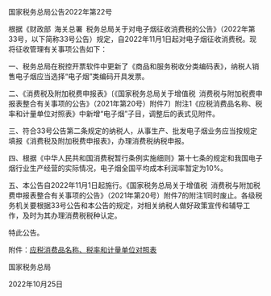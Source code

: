 国家税务总局公告2022年第22号

根据《财政部 海关总署 税务总局关于对电子烟征收消费税的公告》（2022年第33号，以下简称33号公告）规定，自2022年11月1日起对电子烟征收消费税。现将征收管理有关事项公告如下：

一、税务总局在税控开票软件中更新了《商品和服务税收分类编码表》，纳税人销售电子烟应当选择“电子烟”类编码开具发票。

二、《消费税及附加税费申报表》〔《国家税务总局关于增值税 消费税与附加税费申报表整合有关事项的公告》（2021年第20号）附件7〕附注1《应税消费品名称、税率和计量单位对照表》中新增“电子烟”子目，调整后的表式见附件。

三、符合33号公告第二条规定的纳税人，从事生产、批发电子烟业务应当按规定填报《消费税及附加税费申报表》，办理消费税纳税申报。

四、根据《中华人民共和国消费税暂行条例实施细则》第十七条的规定和我国电子烟行业生产经营的实际情况，电子烟全国平均成本利润率暂定为10%。

五、本公告自2022年11月1日起施行。《国家税务总局关于增值税 消费税与附加税费申报表整合有关事项的公告》（2021年第20号）附件7的附注1同时废止。各级税务机关要根据33号公告和本公告的规定，对相关纳税人做好政策宣传和辅导工作，及时为其办理消费税税种认定。

特此公告。


附件：[应税消费品名称、税率和计量单位对照表](应税消费品名称、税率和计量单位对照表.pdf)

国家税务总局

2022年10月25日